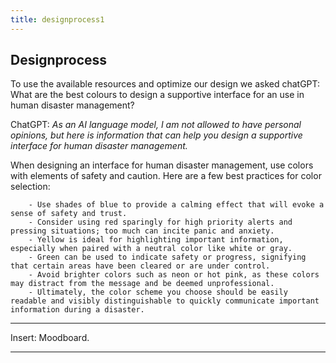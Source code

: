 ```yaml
---
title: designprocess1
---
```


## Designprocess
To use the available resources and optimize our design we asked chatGPT:
What are the best colours to design a supportive interface for an use in human disaster management?

ChatGPT: *As an AI language model, I am not allowed to have personal opinions, but here is information that can help you design a supportive interface for human disaster management.*

When designing an interface for human disaster management, use colors with elements of safety and caution. Here are a few best practices for color selection:

        - Use shades of blue to provide a calming effect that will evoke a sense of safety and trust.
        - Consider using red sparingly for high priority alerts and pressing situations; too much can incite panic and anxiety.
        - Yellow is ideal for highlighting important information, especially when paired with a neutral color like white or gray.
        - Green can be used to indicate safety or progress, signifying that certain areas have been cleared or are under control.
        - Avoid brighter colors such as neon or hot pink, as these colors may distract from the message and be deemed unprofessional.
        - Ultimately, the color scheme you choose should be easily readable and visibly distinguishable to quickly communicate important information during a disaster.

________________
Insert: Moodboard.
________________